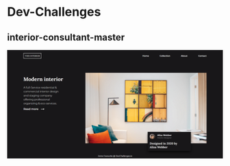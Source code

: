 # Dev-Challenges
## interior-consultant-master
![full page](interior-consultant-master/images/fullpage.png)
